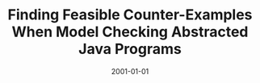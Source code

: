 ---
title: "Finding Feasible Counter-Examples When Model Checking Abstracted Java Programs"
date: 2001-01-01
venue: "Tools and Algorithms for the Construction and Analysis of Systems, 7th International Conference, TACAS 2001 Held as Part of the Joint European Conferences on Theory and Practice of Software, ETAPS 2001 Genova, Italy, April 2-6, 2001, Proceedings"
paperurl: https://doi.org/10.1007/3-540-45319-9_20
authors: "Corina S Pasareanu, Matthew B Dwyer and Willem Visser"
awards: ""
---